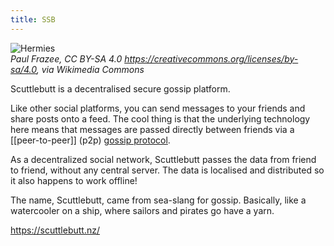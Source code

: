 ```yaml
---
title: SSB
---
```


![Hermies](https://user-images.githubusercontent.com/227587/114308935-73597c80-9ab3-11eb-8830-eb8ecb250eb5.png)  
_Paul Frazee, CC BY-SA 4.0 <https://creativecommons.org/licenses/by-sa/4.0>, via Wikimedia Commons_

Scuttlebutt is a decentralised secure gossip platform.

Like other social platforms, you can send messages to your friends and share posts onto a feed. The cool thing is that the underlying technology here means that messages are passed directly between friends via a [[peer-to-peer]] (p2p) [gossip protocol](https://en.wikipedia.org/wiki/Gossip_protocol).

As a decentralized social network, Scuttlebutt passes the data from friend to friend, without any central server. The data is localised and distributed so it also happens to work offline!

The name, Scuttlebutt, came from sea-slang for gossip. Basically, like a watercooler on a ship, where sailors and pirates go have a yarn.

<https://scuttlebutt.nz/>
